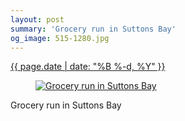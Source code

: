 ```yaml
---
layout: post
summary: 'Grocery run in Suttons Bay'
og_image: 515-1280.jpg
---
```


<p>
 <time>
  <a href="/515">
   {{ page.date | date: "%B %-d, %Y" }}
  </a>
 </time>
 <a href="/515">
  <figure data-taken="8/14/2016">
   <img alt="Grocery run in Suttons Bay" sizes="(min-width: 700px) 50vw, calc(100vw - 2rem)" src="{{ site.assets_url }}/515-640.jpg" srcset="{{ site.assets_url }}/515-320.jpg 320w, {{ site.assets_url }}/515-640.jpg 640w, {{ site.assets_url }}/515-960.jpg 960w, {{ site.assets_url }}/515-1280.jpg 1280w"/>
  </figure>
 </a>
 <span>
  Grocery run in Suttons Bay
 </span>
</p>
